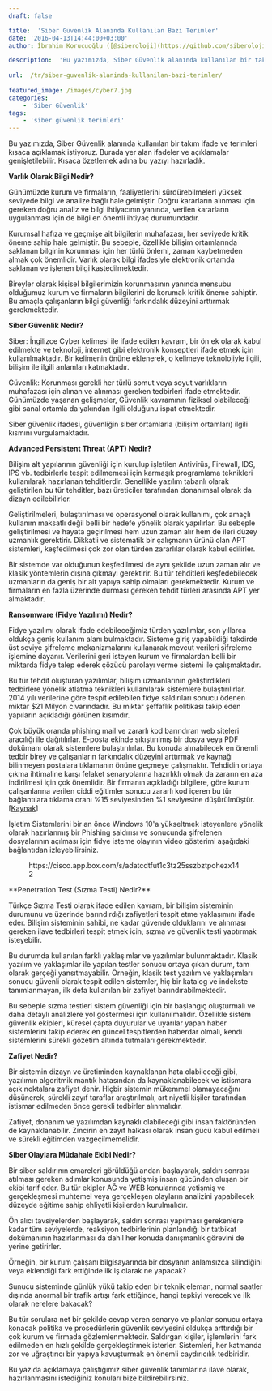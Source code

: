 ```yaml
---
draft: false

title:  'Siber Güvenlik Alanında Kullanılan Bazı Terimler'
date: '2016-04-13T14:44:00+03:00'
author: İbrahim Korucuoğlu ([@siberoloji](https://github.com/siberoloji))

description:  'Bu yazımızda, Siber Güvenlik alanında kullanılan bir takım ifade ve terimleri kısaca açıklamak istiyoruz. Burada yer alan ifadeler ve açıklamalar genişletilebilir. Kısaca özetlemek adına bu yazıyı hazırladık.' 
 
url:  /tr/siber-guvenlik-alaninda-kullanilan-bazi-terimler/
 
featured_image: /images/cyber7.jpg
categories:
    - 'Siber Güvenlik'
tags:
    - 'siber güvenlik terimleri'
---
```

Bu yazımızda, Siber Güvenlik alanında kullanılan bir takım ifade ve terimleri kısaca açıklamak istiyoruz. Burada yer alan ifadeler ve açıklamalar genişletilebilir. Kısaca özetlemek adına bu yazıyı hazırladık.

**Varlık Olarak Bilgi Nedir?**

Günümüzde kurum ve firmaların, faaliyetlerini sürdürebilmeleri yüksek seviyede bilgi ve analize bağlı hale gelmiştir. Doğru kararların alınması için gereken doğru analiz ve bilgi ihtiyacının yanında, verilen kararların uygulanması için de bilgi en önemli ihtiyaç durumundadır.

Kurumsal hafıza ve geçmişe ait bilgilerin muhafazası, her seviyede kritik öneme sahip hale gelmiştir. Bu sebeple, özellikle bilişim ortamlarında saklanan bilginin korunması için her türlü önlemi, zaman kaybetmeden almak çok önemlidir. Varlık olarak bilgi ifadesiyle elektronik ortamda saklanan ve işlenen bilgi kastedilmektedir.

Bireyler olarak kişisel bilgilerimizin korunmasının yanında mensubu olduğumuz kurum ve firmaların bilgilerini de korumak kritik öneme sahiptir. Bu amaçla çalışanların bilgi güvenliği farkındalık düzeyini arttırmak gerekmektedir.

**Siber Güvenlik Nedir?**

Siber: İngilizce Cyber kelimesi ile ifade edilen kavram, bir ön ek olarak kabul edilmekte ve teknoloji, internet gibi elektronik konseptleri ifade etmek için kullanılmaktadır. Bir kelimenin önüne eklenerek, o kelimeye teknolojiyle ilgili, bilişim ile ilgili anlamları katmaktadır.

Güvenlik: Korunması gerekli her türlü somut veya soyut varlıkların muhafazası için alınan ve alınması gereken tedbirleri ifade etmektedir. Günümüzde yaşanan gelişmeler, Güvenlik kavramının fiziksel olabileceği gibi sanal ortamla da yakından ilgili olduğunu ispat etmektedir.

Siber güvenlik ifadesi, güvenliğin siber ortamlarla (bilişim ortamları) ilgili kısmını vurgulamaktadır.

**Advanced Persistent Threat (APT) Nedir?**

Bilişim alt yapılarının güvenliği için kurulup işletilen Antivirüs, Firewall, IDS, IPS vb. tedbirlerle tespit edilmemesi için karmaşık programlama teknikleri kullanılarak hazırlanan tehditlerdir. Genellikle yazılım tabanlı olarak geliştirilen bu tür tehditler, bazı üreticiler tarafından donanımsal olarak da dizayn edilebilirler.

Geliştirilmeleri, bulaştırılması ve operasyonel olarak kullanımı, çok amaçlı kullanım maksatlı değil belli bir hedefe yönelik olarak yapılırlar. Bu sebeple geliştirilmesi ve hayata geçirilmesi hem uzun zaman alır hem de ileri düzey uzmanlık gerektirir. Dikkatli ve sistematik bir çalışmanın ürünü olan APT sistemleri, keşfedilmesi çok zor olan türden zararlılar olarak kabul edilirler.

Bir sistemde var olduğunun keşfedilmesi de aynı şekilde uzun zaman alır ve klasik yöntemlerin dışına çıkmayı gerektirir. Bu tür tehditleri keşfedebilecek uzmanların da geniş bir alt yapıya sahip olmaları gerekmektedir. Kurum ve firmaların en fazla üzerinde durması gereken tehdit türleri arasında APT yer almaktadır.

**Ransomware (Fidye Yazılımı) Nedir?**

Fidye yazılımı olarak ifade edebileceğimiz türden yazılımlar, son yıllarca oldukça geniş kullanım alanı bulmaktadır. Sisteme giriş yapabildiği takdirde üst seviye şifreleme mekanizmalarını kullanarak mevcut verileri şifreleme işlemine dayanır. Verilerini geri isteyen kurum ve firmalardan belli bir miktarda fidye talep ederek çözücü parolayı verme sistemi ile çalışmaktadır.

Bu tür tehdit oluşturan yazılımlar, bilişim uzmanlarının geliştirdikleri tedbirlere yönelik atlatma teknikleri kullanılarak sistemlere bulaştırılırlar. 2014 yılı verilerine göre tespit edilebilen fidye saldırıları sonucu ödenen miktar $21 Milyon civarındadır. Bu miktar şeffaflık politikası takip eden yapıların açıkladığı görünen kısımdır.

Çok büyük oranda phishing mail ve zararlı kod barındıran web siteleri aracılığı ile dağıtılırlar. E-posta ekinde sıkıştırılmış bir dosya veya PDF dokümanı olarak sistemlere bulaştırılırlar. Bu konuda alınabilecek en önemli tedbir birey ve çalışanların farkındalık düzeyini arttırmak ve kaynağı bilinmeyen postalara tıklamanın önüne geçmeye çalışmaktır. Tehdidin ortaya çıkma ihtimaline karşı felaket senaryolarına hazırlıklı olmak da zararın en aza indirilmesi için çok önemlidir. Bir firmanın açıkladığı bilgilere, göre kurum çalışanlarına verilen ciddi eğitimler sonucu zararlı kod içeren bu tür bağlantılara tıklama oranı %15 seviyesinden %1 seviyesine düşürülmüştür. [<a href="http://www.wired.com/2016/03/ransomware-why-hospitals-are-the-perfect-targets/?utm_content=25900131/" target="_blank" rel="noreferrer noopener">Kaynak</a>]

İşletim Sistemlerini bir an önce Windows 10'a yükseltmek isteyenlere yönelik olarak hazırlanmış bir Phishing saldırısı ve sonucunda şifrelenen dosyalarının açılması için fidye isteme olayının video gösterimi aşağıdaki bağlantıdan izleyebilirsiniz.
<!-- wp:embed {"url":"https://cisco.app.box.com/s/adatcdtfut1c3tz25sszbztpohezx142"} -->
<figure class="wp-block-embed"><div class="wp-block-embed__wrapper">
https://cisco.app.box.com/s/adatcdtfut1c3tz25sszbztpohezx142
</div></figure>
<!-- /wp:embed -->
**Penetration Test (Sızma Testi) Nedir?**

Türkçe Sızma Testi olarak ifade edilen kavram, bir bilişim sisteminin durumunu ve üzerinde barındırdığı zafiyetleri tespit etme yaklaşımını ifade eder. Bilişim sisteminin sahibi, ne kadar güvende olduklarını ve alınması gereken ilave tedbirleri tespit etmek için, sızma ve güvenlik testi yaptırmak isteyebilir.

Bu durumda kullanılan farklı yaklaşımlar ve yazılımlar bulunmaktadır. Klasik yazılım ve yaklaşımlar ile yapılan testler sonucu ortaya çıkan durum, tam olarak gerçeği yansıtmayabilir. Örneğin, klasik test yazılım ve yaklaşımları sonucu güvenli olarak tespit edilen sistemler, hiç bir katalog ve indekste tanımlanmayan, ilk defa kullanılan bir zafiyet barındırabilmektedir.

Bu sebeple sızma testleri sistem güvenliği için bir başlangıç oluşturmalı ve daha detaylı analizlere yol göstermesi için kullanılmalıdır. Özellikle sistem güvenlik ekipleri, küresel çapta duyurular ve uyarılar yapan haber sistemlerini takip ederek en güncel tespitlerden haberdar olmalı, kendi sistemlerini sürekli gözetim altında tutmaları gerekmektedir.

**Zafiyet Nedir?**

Bir sistemin dizayn ve üretiminden kaynaklanan hata olabileceği gibi, yazılımın algoritmik mantık hatasından da kaynaklanabilecek ve istismara açık noktalara zafiyet denir. Hiçbir sistemin mükemmel olamayacağını düşünerek, sürekli zayıf taraflar araştırılmalı, art niyetli kişiler tarafından istismar edilmeden önce gerekli tedbirler alınmalıdır.

Zafiyet, donanım ve yazılımdan kaynaklı olabileceği gibi insan faktöründen de kaynaklanabilir. Zincirin en zayıf halkası olarak insan gücü kabul edilmeli ve sürekli eğitimden vazgeçilmemelidir.

**Siber Olaylara Müdahale Ekibi Nedir?**

Bir siber saldırının emareleri görüldüğü andan başlayarak, saldırı sonrası atılması gereken adımlar konusunda yetişmiş insan gücünden oluşan bir ekibi tarif eder. Bu tür ekipler AĞ ve WEB konularında yetişmiş ve gerçekleşmesi muhtemel veya gerçekleşen olayların analizini yapabilecek düzeyde eğitime sahip ehliyetli kişilerden kurulmalıdır.

Ön alıcı tavsiyelerden başlayarak, saldırı sonrası yapılması gerekenlere kadar tüm seviyelerde, reaksiyon tedbirlerinin planlandığı bir tatbikat dokümanının hazırlanması da dahil her konuda danışmanlık görevini de yerine getirirler.

Örneğin, bir kurum çalışanı bilgisayarında bir dosyanın anlamsızca silindiğini veya eklendiği fark ettiğinde ilk iş olarak ne yapacak?

Sunucu sisteminde günlük yükü takip eden bir teknik eleman, normal saatler dışında anormal bir trafik artışı fark ettiğinde, hangi tepkiyi verecek ve ilk olarak nerelere bakacak?

Bu tür sorulara net bir şekilde cevap veren senaryo ve planlar sonucu ortaya konacak politika ve prosedürlerin güvenlik seviyesini oldukça arttırdığı bir çok kurum ve firmada gözlemlenmektedir. Saldırgan kişiler, işlemlerini fark edilmeden en hızlı şekilde gerçekleştirmek isterler. Sistemleri, her katmanda zor ve uğraştırıcı bir yapıya kavuşturmak en önemli caydırıcılık tedbiridir.

Bu yazıda açıklamaya çalıştığımız siber güvenlik tanımlarına ilave olarak, hazırlanmasını istediğiniz konuları bize bildirebilirsiniz.
